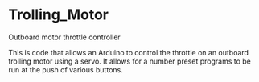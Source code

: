 # Trolling_Motor
Outboard motor throttle controller

This is code that allows an Arduino to control the throttle on an outboard trolling motor using a servo. It allows for a number preset programs to be run at the push of various buttons.
